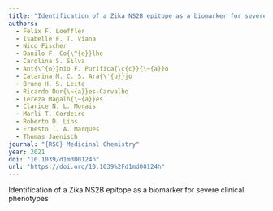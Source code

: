 ```yaml
---
title: "Identification of a Zika NS2B epitope as a biomarker for severe clinical phenotypes"
authors:
  - Felix F. Loeffler
  - Isabelle F. T. Viana
  - Nico Fischer
  - Danilo F. Co{\^{e}}lho
  - Carolina S. Silva
  - Ant{\^{o}}nio F. Purifica{\c{c}}{\~{a}}o
  - Catarina M. C. S. Ara{\'{u}}jo
  - Bruno H. S. Leite
  - Ricardo Dur{\~{a}}es-Carvalho
  - Tereza Magalh{\~{a}}es
  - Clarice N. L. Morais
  - Marli T. Cordeiro
  - Roberto D. Lins
  - Ernesto T. A. Marques
  - Thomas Jaenisch
journal: "{RSC} Medicinal Chemistry"
year: 2021
doi: "10.1039/d1md00124h"
url: "https://doi.org/10.1039%2Fd1md00124h"
---
```


Identification of a Zika NS2B epitope as a biomarker for severe clinical phenotypes

